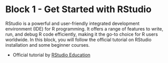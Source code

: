 # Block 1 - Get Started with RStudio

RStudio is a powerful and user-friendly integrated development environment (IDE) for R programming. It offers a range of features to write, run, and debug R code efficiently, making it the go-to choice for R users worldwide. In this block, you will follow the official tutorial on RStudio installation and some beginner courses.

- Official tutorial by [RStudio Education](https://education.rstudio.com/learn/beginner/)